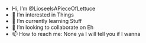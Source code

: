 - Hi, I’m @LioseeIsAPieceOfLettuce
- 👀 I’m interested in Things
- 🌱 I’m currently learning Stuff
- 💞️ I’m looking to collaborate on Eh
- 📫 How to reach me: None ya I will tell you if I wanna

<!---
LioseeIsAPieceOfLettuce/LioseeIsAPieceOfLettuce is a ✨ special ✨ repository because its `README.md` (this file) appears on your GitHub profile.
You can click the Preview link to take a look at your changes.
--->
